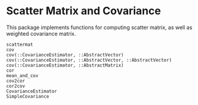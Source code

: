 # Scatter Matrix and Covariance

This package implements functions for computing scatter matrix, as well as weighted covariance matrix.

```@docs
scattermat
cov
cov(::CovarianceEstimator, ::AbstractVector)
cov(::CovarianceEstimator, ::AbstractVector, ::AbstractVector)
cov(::CovarianceEstimator, ::AbstractMatrix)
cor
mean_and_cov
cov2cor
cor2cov
CovarianceEstimator
SimpleCovariance
```
